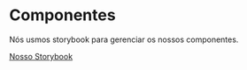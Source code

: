 # Componentes

Nós usmos storybook para gerenciar os nossos componentes.

[Nosso Storybook](https://spiral-storybook.netlify.com/)